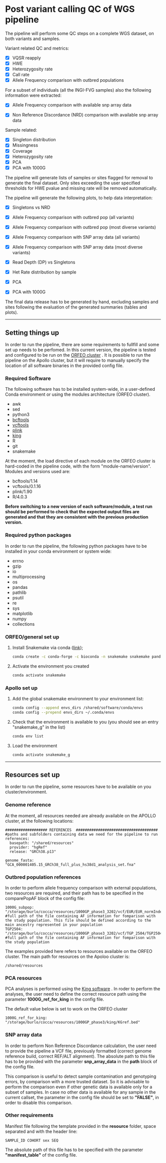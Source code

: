 # Post variant calling QC of WGS pipeline

The pipeline will perform some QC steps on a complete WGS dataset, on both variants and samples.

Variant related QC and metrics:

- [x] VQSR reapply
- [x] HWE
- [x] Heterozygosity rate
- [x] Call rate
- [x] Allele Frequency comparison with outbred populations

For a subset of individuals (all the INGI-FVG samples) also the following information were extracted:

- [x] Allele Frequency comparison with available snp array data
- [x] Non Reference Discordance (NRD) comparison with available snp array data


Sample related:

- [x] Singleton distribution
- [x] Missingness
- [x] Coverage
- [x] Heterozygosity rate
- [x] PCA
- [x] PCA with 1000G

The pipeline will generate lists of samples or sites flagged for removal to generate the final dataset.
Only sites exceeding the user specified thresholds for HWE pvalue and missing rate will be removed automatically.


The pipeline will generate the following plots, to help data interpretation:

- [x] Singletons vs NRD
- [x] Allele Frequency comparison with outbred pop (all variants)
- [x] Allele Frequency comparison with outbred pop (most diverse variants)
- [x] Allele Frequency comparison with SNP array data (all variants)
- [x] Allele Frequency comparison with SNP array data (most diverse variants)
- [x] Read Depth (DP) vs Singletons
- [x] Het Rate distribution by sample
- [x] PCA
- [x] PCA with 1000G



The final data release has to be generated by hand, excluding samples and sites following the evaluation of the generated summaries (tables and plots).

---

## Setting things up

In order to run the pipeline, there are some requirements to fullfill and some set up needs to be perfomed.
In this current version, the pipeline is tested and configured to be run on the [ORFEO cluster](https://orfeo-documentation.readthedocs.io/en/latest/) .
It is possible to run the pipeline on the Apollo cluster, but it will require to manually specify the location of all software binaries in the provided config file.

### Required Software

The following software has to be installed system-wide, in a user-defined Conda environment or using the modules architecture (ORFEO cluster).

+ awk
+ sed
+ python3
+ [bcftools](http://www.htslib.org/doc/)
+ [vcftools](https://vcftools.github.io/man_latest.html)
+ [plink](https://www.cog-genomics.org/plink/1.9/)
+ [king](https://www.kingrelatedness.com/)
+ R
+ git
+ snakemake

At the moment, the load directive of each module on the ORFEO cluster is hard-coded in the pipeline code, with the form "module-name/version". Modules and versions used are:

+ bcftools/1.14
+ vcftools/0.1.16
+ plink/1.90
+ R/4.0.3

**Before switching to a new version of each software/module, a test run should be performed to check that the expected output files are generated and that they are consistent with the previous production version.**

### Required python packages

In order to run the pipeline, the following python packages have to be installed in your conda environment or system wide:

+ errno
+ gzip 
+ io
+ multiprocessing
+ os
+ pandas
+ pathlib
+ psutil
+ re
+ sys
+ matplotlib
+ numpy
+ collections


### ORFEO/general set up
1. Install Snakemake via conda ([link](https://snakemake.readthedocs.io/en/stable/getting\_started/installation.html));
    ```bash
    conda create -c conda-forge -c bioconda -n snakemake snakemake pandas
    ```
2. Activate the environment you created
    ```bash
    conda activate snakemake
    ```

### Apollo set up

1. Add the global snakemake environment to your environment list:
    ```bash
    conda config --append envs_dirs /shared/software/conda/envs
    conda config --prepend envs_dirs ~/.conda/envs
    ```

2. Check that the environment is available to you (you should see an entry "snakemake_g" in the list)
    ```bash
    conda env list
    ```
3. Load the environment
    ```bash
    conda activate snakemake_g
    ```
---

## Resources set up

In order to run the pipeline, some resources have to be available on you cluster/environment.

### Genome reference

At the moment, all resources needed are already available on the APOLLO cluster, at the following locations:

```
################### REFERENCES  #####################################
#paths and subfolders containing data we need for the pipeline to run
references:
  basepath: "/shared/resources"
  provider: "hgRef"
  release: "GRCh38.p13"

genome_fasta: "GCA_000001405.15_GRCh38_full_plus_hs38d1_analysis_set.fna"
```

### Outbred population references

In order to perform allele frequency comparison with external populations, two resources are required, and their path has to be specified in the comparePopAF block of the config file:

```
1000G_subpop: "/storage/burlo/cocca/resources/1000GP_phase3_3202/vcf/EUR/EUR_normIndel_multiSplitted.vcf.gz.tab" #full path of the file containing AF information for fomparison with the study population. This file should be defined according to the main ancestry represented in your population
TGP2504: "/storage/burlo/cocca/resources/1000GP_phase3_3202/vcf/TGP_2504/TGP2504_normIndel_multiSplitted.vcf.gz.tab" #full path of the file containing AF information for fomparison with the study population
```

The examples provided here refers to resources available on the ORFEO cluster. The main path for resources on the Apoloo cluster is:

```
/shared/resources
```

### PCA resources

PCA analyses is performed using the [King software](https://www.kingrelatedness.com/) . In roder to perform the analyses, the user need to define the correct resource path using the parameter **1000G_ref_for_king** in the config file.

The default value below is set to work on the ORFEO cluster

```
1000G_ref_for_king: "/storage/burlo/cocca/resources/1000GP_phase3/king/KGref.bed" 
```

### SNP array data

In order to perform Non Reference Discordance calculation, the user need to provide the pipeline a VCF file, previously formatted (correct genome reference build, correct REF/ALT alignment).
The absolute path to this file has to be provided with the parameter **snp_array_data** in the **path** block of the config file.

This comparison is useful to detect sample contamination and genotyping errors, by comparison with a more trusted dataset. So it is advisable to perform the comparison even if other genetic data is available only for a subset of samples.
In case no other data is available for any sample in the current callset, the parameter in the config file should be set to **"FALSE"**, in order to disable this comparison.


### Other requirements

Manifest file following the template provided in the **resource** folder, space separated and with the header line:

```
SAMPLE_ID COHORT sex SEQ

```

The absolute path of this file has to be specified with the parameter **"manifest_table"** of the config file.